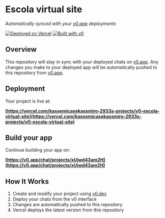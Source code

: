 # Escola virtual site

*Automatically synced with your [v0.app](https://v0.app) deployments*

[![Deployed on Vercel](https://img.shields.io/badge/Deployed%20on-Vercel-black?style=for-the-badge&logo=vercel)](https://vercel.com/kassemicasekassmiro-2933s-projects/v0-escola-virtual-site)
[![Built with v0](https://img.shields.io/badge/Built%20with-v0.app-black?style=for-the-badge)](https://v0.app/chat/projects/xUjwd43am2H)

## Overview

This repository will stay in sync with your deployed chats on [v0.app](https://v0.app).
Any changes you make to your deployed app will be automatically pushed to this repository from [v0.app](https://v0.app).

## Deployment

Your project is live at:

**[https://vercel.com/kassemicasekassmiro-2933s-projects/v0-escola-virtual-site](https://vercel.com/kassemicasekassmiro-2933s-projects/v0-escola-virtual-site)**

## Build your app

Continue building your app on:

**[https://v0.app/chat/projects/xUjwd43am2H](https://v0.app/chat/projects/xUjwd43am2H)**

## How It Works

1. Create and modify your project using [v0.dev](https://v0.dev)
2. Deploy your chats from the v0 interface
3. Changes are automatically pushed to this repository
4. Vercel deploys the latest version from this repository